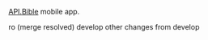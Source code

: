 [API.Bible](https://scripture.api.bible/) mobile app.

ro (merge resolved) develop other changes from develop
